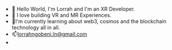 - 👋 Hello World, I'm Lorrah and I'm an XR Developer.
- 👀 I love building VR and MR Experiences.
- 🌱I'm currently learning about web3, cosmos and the blockchain technology all in all. 
- 📫lorrahngobeni.ln@gmail.com
-

<!---
lorrah1234/lorrah1234 is a ✨ special ✨ repository because its `README.md` (this file) appears on your GitHub profile.
You can click the Preview link to take a look at your changes.
--->

